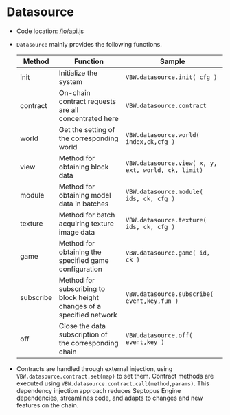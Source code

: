 # Datasource

* Code location: [/io/api.js](https://github.com/septopus-rex/world/blob/main/engine/src/septopus/io/api.js)

* `Datasource` mainly provides the following functions.
  
    | Method | Function | Sample |
    | --- | --- | --- |
    | init | Initialize the system |  `VBW.datasource.init( cfg )` |
    | contract | On-chain contract requests are all concentrated here | `VBW.datasource.contract` |
    | world | Get the setting of the corresponding world |  `VBW.datasource.world( index,ck,cfg )` |
    | view | Method for obtaining block data | `VBW.datasource.view( x, y, ext, world, ck, limit)` |
    | module | Method for obtaining model data in batches | `VBW.datasource.module( ids, ck, cfg )` |
    | texture | Method for batch acquiring texture image data | `VBW.datasource.texture( ids, ck, cfg )` |
    | game | Method for obtaining the specified game configuration | `VBW.datasource.game( id, ck )` |
    | subscribe | Method for subscribing to block height changes of a specified network | `VBW.datasource.subscribe( event,key,fun )` |
    | off | Close the data subscription of the corresponding chain | `VBW.datasource.off( event,key )` |

* Contracts are handled through external injection, using `VBW.datasource.contract.set(map)` to set them. Contract methods are executed using `VBW.datasource.contract.call(method,params)`. This dependency injection approach reduces Septopus Engine dependencies, streamlines code, and adapts to changes and new features on the chain.